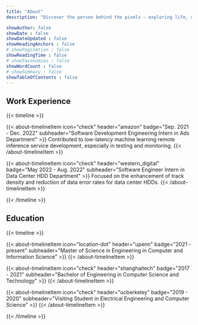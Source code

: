 ```yaml
---
title: "About"
description: "Discover the person behind the pixels – exploring life, coding, and the moments that shape me."

showAuthor: false
showDate : false
showDateUpdated : false
showHeadingAnchors : false
# showPagination : false
showReadingTime : false
# showTaxonomies : false
showWordCount : false
# showSummary : false
showTableOfContents : false
---
```


<!-- ## Skills -->

## Work Experience

{{< timeline >}}

{{< about-timelineItem icon="check" header="amazon" badge="Sep. 2021 - Dec. 2022" subheader="Software Development Engineering Intern in Ads Department" >}}
  Contributed to low-latency machine learning remote inference service development, especially in testing and monitoring.
{{< /about-timelineItem >}}

{{< about-timelineItem icon="check" header="western_digital" badge="May 2022 - Aug. 2022" subheader="Software Engineer Intern in Data Center HDD Department" >}}
  Focused on the enhancement of track density and reduction of data error rates for data center HDDs.
{{< /about-timelineItem >}}

{{< /timeline >}}

## Education

{{< timeline >}}

{{< about-timelineItem icon="location-dot" header="upenn" badge="2021 - present" subheader="Master of Science in Engineering in Computer and Information Science" >}}
{{< /about-timelineItem >}}

{{< about-timelineItem icon="check" header="shanghaitech" badge="2017 - 2021" subheader="Bachelor of Engineering in Computer Science and Technology" >}}
{{< /about-timelineItem >}}

{{< about-timelineItem icon="check" header="ucberkeley" badge="2019 - 2020" subheader="Visiting Student in Electrical Engineering and Computer Science" >}}
{{< /about-timelineItem >}}

{{< /timeline >}}

<!-- ## Projects -->
